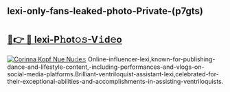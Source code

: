 ## lexi-only-fans​-leaked-photo​-Private-(p7gts)


# <h2><a href="https://mediaupload.pro?title=lexi&ref=git">🔗👉 🔴 lexi-P𝚑ot𝚘𝚜-V𝚒d𝚎o</a></h2>

[![Corinna Kopf Nue Nu𝚍e𝚜](https://i.imgur.com/0qMVB7G.gif)](https://mediaupload.pro?title=lexi&ref=git)
Online-influencer-lexi,known-for-publishing-dance-and-lifestyle-content,-including-performances-and-vlogs-on-social-media-platforms.Brilliant-ventriloquist-assistant-lexi,celebrated-for-their-exceptional-abilities-and-accomplishments-in-assisting-ventriloquists.  
